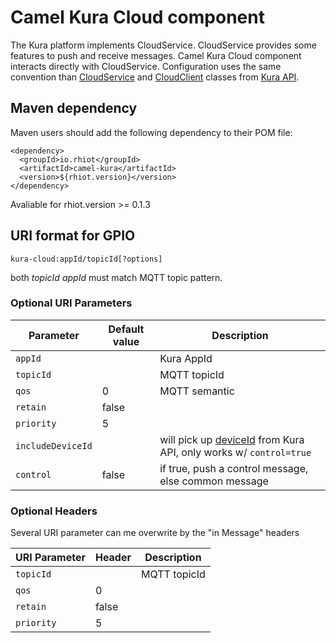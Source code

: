 # Camel Kura Cloud component

The Kura platform implements CloudService. CloudService provides some features to push and receive messages. Camel Kura Cloud component interacts directly with CloudService.
Configuration uses the same convention than [CloudService](http://download.eclipse.org/kura/releases/1.3.0/docs/apidocs/org/eclipse/kura/cloud/CloudService.html) and [CloudClient](http://download.eclipse.org/kura/releases/1.3.0/docs/apidocs/org/eclipse/kura/cloud/CloudClient.html) classes from [Kura API](http://download.eclipse.org/kura/releases/1.3.0/docs/apidocs/).

## Maven dependency

Maven users should add the following dependency to their POM file:

    <dependency>
      <groupId>io.rhiot</groupId>
      <artifactId>camel-kura</artifactId>
      <version>${rhiot.version}</version>
    </dependency>

 Avaliable for rhiot.version >= 0.1.3


## URI format for GPIO

    kura-cloud:appId/topicId[?options]

both *topicId* *appId* must match MQTT topic  pattern.


### Optional URI Parameters

| Parameter        | Default value             | Description                 |
|------------------|---------------------------|-----------------------------|
| `appId`          |                           | Kura AppId                  |
| `topicId`        |                           | MQTT topicId                |
| `qos`            |0                          | MQTT semantic               |
| `retain`         |false                      |                             |
| `priority`       |5                          |                             |
| `includeDeviceId`|                           | will pick up [deviceId](http://download.eclipse.org/kura/releases/1.3.0/docs/apidocs/org/eclipse/kura/system/SystemService.html#getSerialNumber%28%29) from Kura API, only works w/ `control=true` |
| `control`        | false                          |  if true, push a control message, else common message                  |


### Optional Headers

Several URI parameter can me overwrite by the "in Message" headers

| URI Parameter    | Header             | Description                 |
|------------------|---------------------------|-----------------------------|
| `topicId`        |                           | MQTT topicId                |
| `qos`            |0                          |                             |
| `retain`         |false                      |                             |
| `priority`       |5                          |                             |

